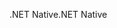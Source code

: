 <span data-ttu-id="e6fb2-101">.NET Native</span><span class="sxs-lookup"><span data-stu-id="e6fb2-101">.NET Native</span></span>